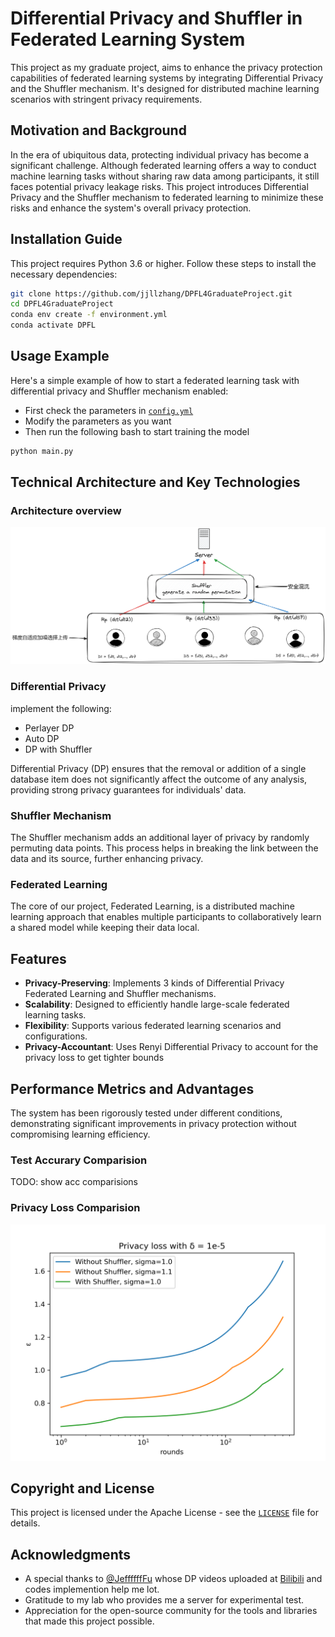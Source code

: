 # Differential Privacy and Shuffler in Federated Learning System

This project as my graduate project, aims to enhance the privacy protection capabilities of federated learning systems by integrating Differential Privacy and the Shuffler mechanism. It's designed for distributed machine learning scenarios with stringent privacy requirements.

## Motivation and Background

In the era of ubiquitous data, protecting individual privacy has become a significant challenge. Although federated learning offers a way to conduct machine learning tasks without sharing raw data among participants, it still faces potential privacy leakage risks. This project introduces Differential Privacy and the Shuffler mechanism to federated learning to minimize these risks and enhance the system's overall privacy protection.

## Installation Guide

This project requires Python 3.6 or higher. Follow these steps to install the necessary dependencies:

```bash
git clone https://github.com/jjllzhang/DPFL4GraduateProject.git
cd DPFL4GraduateProject
conda env create -f environment.yml
conda activate DPFL
```

## Usage Example

Here's a simple example of how to start a federated learning task with differential privacy and Shuffler mechanism enabled:

- First check the parameters in [`config.yml`](./config.yml)
- Modify the parameters as you want
- Then run the following bash to start training the model

```bash
python main.py
```

## Technical Architecture and Key Technologies

### Architecture overview

![The system architecture](./imgs/architecture.png)

### Differential Privacy

implement the following:

- Perlayer DP
- Auto DP
- DP with Shuffler

Differential Privacy (DP) ensures that the removal or addition of a single database item does not significantly affect the outcome of any analysis, providing strong privacy guarantees for individuals' data.

### Shuffler Mechanism

The Shuffler mechanism adds an additional layer of privacy by randomly permuting data points. This process helps in breaking the link between the data and its source, further enhancing privacy.

### Federated Learning

The core of our project, Federated Learning, is a distributed machine learning approach that enables multiple participants to collaboratively learn a shared model while keeping their data local.

## Features

- **Privacy-Preserving**: Implements 3 kinds of Differential Privacy Federated Learning and Shuffler mechanisms.
- **Scalability**: Designed to efficiently handle large-scale federated learning tasks.
- **Flexibility**: Supports various federated learning scenarios and configurations.
- **Privacy-Accountant**: Uses Renyi Differential Privacy to account for the privacy loss to get tighter bounds

## Performance Metrics and Advantages

The system has been rigorously tested under different conditions, demonstrating significant improvements in privacy protection without compromising learning efficiency.

### Test Accurary Comparision

TODO: show acc comparisions

### Privacy Loss Comparision

![privacy loss comparision](./privacy_analysis/log/privacy_loss_comparsion.png)

## Copyright and License

This project is licensed under the Apache License - see the [`LICENSE`](./LICENSE) file for details.

## Acknowledgments

- A special thanks to [@JeffffffFu](https://github.com/JeffffffFu) whose DP videos uploaded at [Bilibili](https://bilibili.com) and codes implemention help me lot.
- Gratitude to my lab who provides me a server for experimental test.
- Appreciation for the open-source community for the tools and libraries that made this project possible.
